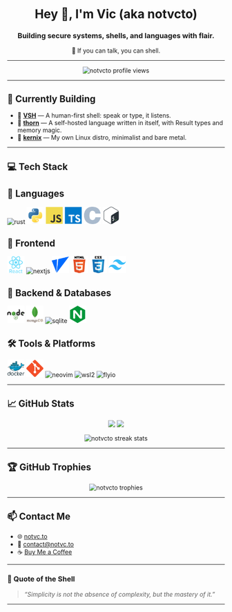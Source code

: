 <!-- GitHub Profile README | notvcto -->

<h1 align="center">Hey 👋, I'm Vic (aka notvcto)</h1>
<h3 align="center">Building secure systems, shells, and languages with flair.</h3>

<p align="center">💭 If you can talk, you can shell.</p>

---

<p align="center">
  <img src="https://komarev.com/ghpvc/?username=notvcto&label=Profile%20views&color=0e75b6&style=flat" alt="notvcto profile views" />
</p>

---

## 🔧 Currently Building

- 🐚 **[VSH](https://github.com/notvcto/VSH)** — A human-first shell: speak or type, it listens.
- 🦀 **[thorn](https://github.com/notvcto/thorn-bootstrap)** — A self-hosted language written in itself, with Result types and memory magic.
- 🧰 **[kernix](https://github.com/notvcto/)** — My own Linux distro, minimalist and bare metal.

---

## 💻 Tech Stack

<h2>🧠 Languages</h2>
<p align="left">
  <img src="https://raw.githubusercontent.com/simple-icons/simple-icons/develop/icons/rust.svg" alt="rust" width="40" />
  <img src="https://raw.githubusercontent.com/devicons/devicon/master/icons/python/python-original.svg" alt="python" width="40" />
  <img src="https://raw.githubusercontent.com/devicons/devicon/master/icons/javascript/javascript-original.svg" alt="javascript" width="40" />
  <img src="https://raw.githubusercontent.com/devicons/devicon/master/icons/typescript/typescript-original.svg" alt="typescript" width="40" />
  <img src="https://raw.githubusercontent.com/devicons/devicon/master/icons/c/c-original.svg" alt="c" width="40" />
  <img src="https://raw.githubusercontent.com/devicons/devicon/master/icons/bash/bash-original.svg" alt="bash" width="40" />
</p>

<h2>🎨 Frontend</h2>
<p align="left">
  <img src="https://raw.githubusercontent.com/devicons/devicon/master/icons/react/react-original-wordmark.svg" alt="react" width="40" />
  <img src="https://cdn.worldvectorlogo.com/logos/nextjs-2.svg" alt="nextjs" width="40" />
  <img src="https://raw.githubusercontent.com/devicons/devicon/master/icons/vite/vite-original.svg" alt="vite" width="40" />
  <img src="https://raw.githubusercontent.com/devicons/devicon/master/icons/html5/html5-original-wordmark.svg" alt="html" width="40" />
  <img src="https://raw.githubusercontent.com/devicons/devicon/master/icons/css3/css3-original-wordmark.svg" alt="css" width="40" />
  <img src="https://raw.githubusercontent.com/devicons/devicon/master/icons/tailwindcss/tailwindcss-plain.svg" alt="tailwindcss" width="40" />
</p>

<h2>🧰 Backend & Databases</h2>
<p align="left">
  <img src="https://raw.githubusercontent.com/devicons/devicon/master/icons/nodejs/nodejs-original-wordmark.svg" alt="nodejs" width="40" />
  <img src="https://raw.githubusercontent.com/devicons/devicon/master/icons/mongodb/mongodb-original-wordmark.svg" alt="mongodb" width="40" />
  <img src="https://www.vectorlogo.zone/logos/sqlite/sqlite-icon.svg" alt="sqlite" width="40" />
  <img src="https://raw.githubusercontent.com/devicons/devicon/master/icons/nginx/nginx-original.svg" alt="nginx" width="40" />
</p>

<h2>🛠 Tools & Platforms</h2>
<p align="left">
  <img src="https://raw.githubusercontent.com/devicons/devicon/master/icons/docker/docker-original-wordmark.svg" alt="docker" width="40" />
  <img src="https://raw.githubusercontent.com/devicons/devicon/master/icons/git/git-original.svg" alt="git" width="40" />
  <img src="https://upload.wikimedia.org/wikipedia/commons/4/4f/Neovim-logo.svg" alt="neovim" width="40" />
  <img src="https://img.shields.io/badge/WSL2-0e83cd?style=flat&logo=windows&logoColor=white" alt="wsl2" height="40" />
  <img src="https://avatars.githubusercontent.com/u/67562267?s=200&v=4" alt="flyio" width="40" />
</p>


---

## 📈 GitHub Stats

<p align="center">
  <img src="https://github-readme-stats.vercel.app/api?username=notvcto&show_icons=true&theme=tokyonight" width="47%">
  <img src="https://github-readme-stats.vercel.app/api/top-langs/?username=notvcto&layout=compact&theme=tokyonight" width="47%">
</p>
<p align="center">
  <img src="https://github-readme-streak-stats.herokuapp.com/?user=notvcto&theme=tokyonight" alt="notvcto streak stats" />
</p>

---

## 🏆 GitHub Trophies

<p align="center">
  <img src="https://github-profile-trophy.vercel.app/?username=notvcto&theme=tokyonight&margin-w=10" alt="notvcto trophies" />
</p>

---

## 📫 Contact Me

- 🌐 [notvc.to](https://notvc.to)
- 💌 contact@notvc.to
- ☕ [Buy Me a Coffee](https://www.buymeacoffee.com/vcto)

---

### 🔖 Quote of the Shell

> _“Simplicity is not the absence of complexity, but the mastery of it.”_

---

